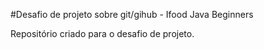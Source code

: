 #Desafio de projeto sobre git/gihub - Ifood Java Beginners

Repositório criado para o desafio de projeto.
